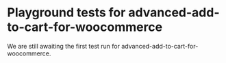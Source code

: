 # Playground tests for advanced-add-to-cart-for-woocommerce
We are still awaiting the first test run for advanced-add-to-cart-for-woocommerce.
